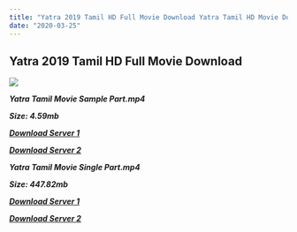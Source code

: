 ```yaml
---
title: "Yatra 2019 Tamil HD Full Movie Download Yatra Tamil HD Movie Download"
date: "2020-03-25"
---
```


## Yatra 2019 Tamil HD Full Movie Download 

![](https://images.moviebuff.com/c9500ae9-0f97-443b-b5fa-2ff6c624669c?w=1000)

**_Yatra Tamil Movie Sample Part.mp4_**

**_Size: 4.59mb_**

**_[Download Server 1](http://dl2.tamilsrcg.xyz/load/2019/Yatra/Yatra{dd491190c7c44e72d5bc6265d8d28d52dc406d5dbea1734fee0f652b09d71bf7}20HDRip/Yatra{dd491190c7c44e72d5bc6265d8d28d52dc406d5dbea1734fee0f652b09d71bf7}20704x300/Yatra{dd491190c7c44e72d5bc6265d8d28d52dc406d5dbea1734fee0f652b09d71bf7}20(2019){dd491190c7c44e72d5bc6265d8d28d52dc406d5dbea1734fee0f652b09d71bf7}20HDRip{dd491190c7c44e72d5bc6265d8d28d52dc406d5dbea1734fee0f652b09d71bf7}20Sample{dd491190c7c44e72d5bc6265d8d28d52dc406d5dbea1734fee0f652b09d71bf7}20HD.mp4)_**

**_[Download Server 2](http://dl2.tamilsrcg.xyz/load/2019/Yatra/Yatra{dd491190c7c44e72d5bc6265d8d28d52dc406d5dbea1734fee0f652b09d71bf7}20HDRip/Yatra{dd491190c7c44e72d5bc6265d8d28d52dc406d5dbea1734fee0f652b09d71bf7}20704x300/Yatra{dd491190c7c44e72d5bc6265d8d28d52dc406d5dbea1734fee0f652b09d71bf7}20(2019){dd491190c7c44e72d5bc6265d8d28d52dc406d5dbea1734fee0f652b09d71bf7}20HDRip{dd491190c7c44e72d5bc6265d8d28d52dc406d5dbea1734fee0f652b09d71bf7}20Sample{dd491190c7c44e72d5bc6265d8d28d52dc406d5dbea1734fee0f652b09d71bf7}20HD.mp4)_**

**_Yatra Tamil Movie Single Part.mp4_**

**_Size: 447.82mb_**

**_[Download Server 1](http://dl2.tamilsrcg.xyz/load/2019/Yatra/Yatra{dd491190c7c44e72d5bc6265d8d28d52dc406d5dbea1734fee0f652b09d71bf7}20HDRip/Yatra{dd491190c7c44e72d5bc6265d8d28d52dc406d5dbea1734fee0f652b09d71bf7}20704x300/Yatra{dd491190c7c44e72d5bc6265d8d28d52dc406d5dbea1734fee0f652b09d71bf7}20(2019){dd491190c7c44e72d5bc6265d8d28d52dc406d5dbea1734fee0f652b09d71bf7}20HDRip{dd491190c7c44e72d5bc6265d8d28d52dc406d5dbea1734fee0f652b09d71bf7}20HD.mp4)_**

**_[Download Server 2](http://dl2.tamilsrcg.xyz/load/2019/Yatra/Yatra{dd491190c7c44e72d5bc6265d8d28d52dc406d5dbea1734fee0f652b09d71bf7}20HDRip/Yatra{dd491190c7c44e72d5bc6265d8d28d52dc406d5dbea1734fee0f652b09d71bf7}20704x300/Yatra{dd491190c7c44e72d5bc6265d8d28d52dc406d5dbea1734fee0f652b09d71bf7}20(2019){dd491190c7c44e72d5bc6265d8d28d52dc406d5dbea1734fee0f652b09d71bf7}20HDRip{dd491190c7c44e72d5bc6265d8d28d52dc406d5dbea1734fee0f652b09d71bf7}20HD.mp4)_**
